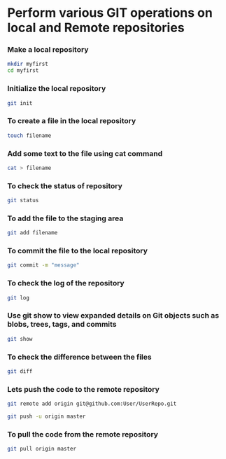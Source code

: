 # Perform various GIT operations on local and Remote repositories

### Make a local repository
```bash
mkdir myfirst
cd myfirst
```
### Initialize the local repository
```bash
git init
```
### To create a file in the local repository
```bash
touch filename
```
### Add some text to the file using cat command
```bash
cat > filename
```
### To check the status of repository
```bash
git status
```
### To add the file to the staging area
```bash
git add filename
```
### To commit the file to the local repository
```bash
git commit -m "message"
```
### To check the log of the repository
```bash
git log
```
### Use git show  to view expanded details on Git objects such as blobs, trees, tags, and commits
```bash
git show
```
### To check the difference between the files
```bash
git diff
```
### Lets push the code to the remote repository
```bash
git remote add origin git@github.com:User/UserRepo.git
```
```bash
git push -u origin master
```

### To pull the code from the remote repository
```bash
git pull origin master
```
